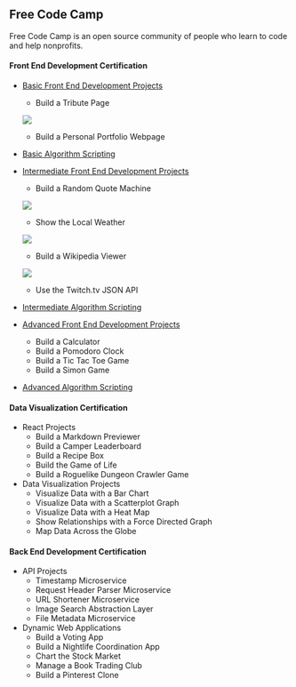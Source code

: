 ## Free Code Camp

Free Code Camp is an open source community of people who learn to code and help nonprofits.

#### Front End Development Certification

* [Basic Front End Development Projects](https://github.com/bomholt/freecodecamp/tree/master/basic_front_end_development_projects)
    * Build a Tribute Page
    
    [![](https://raw.githubusercontent.com/bomholt/freecodecamp/master/basic_front_end_development_projects/_assets/img/tribute_page.jpg)](https://michaelbomholt.com/freecodecamp/basic_front_end_development_projects/tribute_page/)
    
    * Build a Personal Portfolio Webpage
    
* [Basic Algorithm Scripting](https://github.com/bomholt/freecodecamp/tree/master/basic_algorithm_scripting)
* [Intermediate Front End Development Projects](https://github.com/bomholt/freecodecamp/tree/master/intermediate_front_end_development_projects)
    * Build a Random Quote Machine
    
    [![](https://raw.githubusercontent.com/bomholt/freecodecamp/master/intermediate_front_end_development_projects/_assets/img/random_quote_machine.jpg)](https://michaelbomholt.com/freecodecamp/intermediate_front_end_development_projects/random_quote_machine/)
    
    * Show the Local Weather
    
    [![](https://raw.githubusercontent.com/bomholt/freecodecamp/master/intermediate_front_end_development_projects/_assets/img/local_weather.jpg)](https://michaelbomholt.com/freecodecamp/intermediate_front_end_development_projects/local_weather/)
    
    * Build a Wikipedia Viewer
    
    [![](https://raw.githubusercontent.com/bomholt/freecodecamp/master/intermediate_front_end_development_projects/_assets/img/wikipedia_viewer.jpg)](https://michaelbomholt.com/freecodecamp/intermediate_front_end_development_projects/wikipedia_viewer/)
    
    * Use the Twitch.tv JSON API
    
* [Intermediate Algorithm Scripting](https://github.com/bomholt/freecodecamp/tree/master/intermediate_algorithm_scripting)
* [Advanced Front End Development Projects](https://github.com/bomholt/freecodecamp/tree/master/advanced_front_end_development_projects)
    * Build a Calculator
    * Build a Pomodoro Clock
    * Build a Tic Tac Toe Game
    * Build a Simon Game
* [Advanced Algorithm Scripting](https://github.com/bomholt/freecodecamp/tree/master/advanced_algorithm_scripting)

#### Data Visualization Certification

* React Projects
    * Build a Markdown Previewer
    * Build a Camper Leaderboard
    * Build a Recipe Box
    * Build the Game of Life
    * Build a Roguelike Dungeon Crawler Game
* Data Visualization Projects
    * Visualize Data with a Bar Chart
    * Visualize Data with a Scatterplot Graph
    * Visualize Data with a Heat Map
    * Show Relationships with a Force Directed Graph
    * Map Data Across the Globe

#### Back End Development Certification

* API Projects
    * Timestamp Microservice
    * Request Header Parser Microservice
    * URL Shortener Microservice
    * Image Search Abstraction Layer
    * File Metadata Microservice
* Dynamic Web Applications
    * Build a Voting App
    * Build a Nightlife Coordination App
    * Chart the Stock Market
    * Manage a Book Trading Club
    * Build a Pinterest Clone
